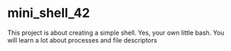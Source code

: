 # mini_shell_42
This project is about creating a simple shell. Yes, your own little bash. You will learn a lot about processes and file descriptors
